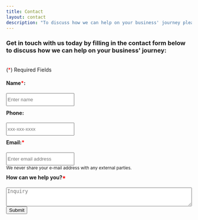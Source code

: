 ```yaml
---
title: Contact
layout: contact
description: "To discuss how we can help on your business' journey please get in touch with us."
---
```


### Get in touch with us today by filling in the contact form below to discuss how we can help on your business' journey:

<br>
(<span style="color: red;">*</span>) Required Fields
<form id="contact-form" method="post">
      <h4>Name<span style="color: red;">*</span>:</h4>
      <input type="text" style="height:35px;" id="name-input" placeholder="Enter name" class="form-control" style="width:100%;" /><br/>
      <h4 style="margin-top:10px;">Phone:</h4>
      <input type="phone" style="height:35px;" id="phone-input" placeholder="xxx-xxx-xxxx" class="form-control" style="width:100%;"/><br/>
      <h4 for="email-input" style="margin-top:10px;">Email:<span style="color: red;">*</span></h4>
      <input type="email" style="height:35px;" id="email-input" placeholder="Enter email address" class="form-control" aria-describedby="contact-email-help" style="width:100%;"/><br/>
      <small id="contact-email-help" class="form-text text-muted">We never share your e-mail address with any external parties.</small>
      <h4 style="margin-top:10px;">How can we help you?<span style="color: red;">*</span></h4>
      <textarea id="description-input" rows="3" placeholder="Inquiry" class="form-control" style="width:100%;"></textarea><br/>
      <div class="call">
      <div class="call-box-top">
      <button type="button" onClick="submitToAPI(event)" class="button">Submit</button>
      </div>
      </div>
</form>

